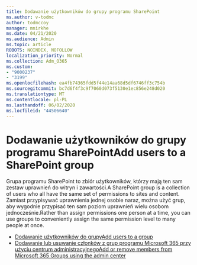 ```yaml
---
title: Dodawanie użytkowników do grupy programu SharePoint
ms.author: v-todmc
author: todmccoy
manager: mnirkhe
ms.date: 04/21/2020
ms.audience: Admin
ms.topic: article
ROBOTS: NOINDEX, NOFOLLOW
localization_priority: Normal
ms.collection: Adm_O365
ms.custom:
- "9000237"
- "3199"
ms.openlocfilehash: ea4fb74365fdd5f44e14aa68d5df6746ff3c754b
ms.sourcegitcommit: bc7d6f4f3c9f7060d073f5130e1ec856e248d020
ms.translationtype: MT
ms.contentlocale: pl-PL
ms.lasthandoff: 06/02/2020
ms.locfileid: "44506640"
---
```

# <a name="add-users-to-a-sharepoint-group"></a><span data-ttu-id="dea01-102">Dodawanie użytkowników do grupy programu SharePoint</span><span class="sxs-lookup"><span data-stu-id="dea01-102">Add users to a SharePoint group</span></span>

<span data-ttu-id="dea01-103">Grupa programu SharePoint to zbiór użytkowników, którzy mają ten sam zestaw uprawnień do witryn i zawartości.</span><span class="sxs-lookup"><span data-stu-id="dea01-103">A SharePoint group is a collection of users who all have the same set of permissions to sites and content.</span></span> <span data-ttu-id="dea01-104">Zamiast przypisywać uprawnienia jednej osobie naraz, można użyć grup, aby wygodnie przypisać ten sam poziom uprawnień wielu osobom jednocześnie.</span><span class="sxs-lookup"><span data-stu-id="dea01-104">Rather than assign permissions one person at a time, you can use groups to conveniently assign the same permission level to many people at once.</span></span>

- [<span data-ttu-id="dea01-105">Dodawanie użytkowników do grupy</span><span class="sxs-lookup"><span data-stu-id="dea01-105">Add users to a group</span></span>](https://docs.microsoft.com/sharepoint/customize-sharepoint-site-permissions#add-users-to-a-group)
- [<span data-ttu-id="dea01-106">Dodawanie lub usuwanie członków z grup programu Microsoft 365 przy użyciu centrum administracyjnego</span><span class="sxs-lookup"><span data-stu-id="dea01-106">Add or remove members from Microsoft 365 Groups using the admin center</span></span>](https://docs.microsoft.com/microsoft-365/admin/create-groups/add-or-remove-members-from-groups)